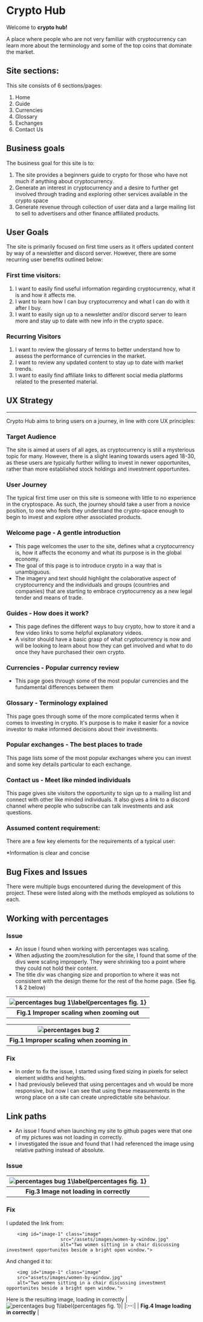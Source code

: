 # Crypto Hub

Welcome to **crypto hub!** 

A place where people who are not very familiar with cryptocurrency can learn more about the terminology and some of the top coins that dominate the market.

## Site sections:
This site consists of 6 sections/pages:
1. Home
2. Guide
3. Currencies
4. Glossary
5. Exchanges
6. Contact Us
## Business goals
The business goal for this site is to:
1. The site provides a beginners guide to crypto for those who have not much if anything about cryptocurrency.  
2. Generate an interest in cryptocurrency and a desire to further get involved through trading and exploring other services available in the crypto space
3. Generate revenue through collection of user data and a large mailing list to sell to advertisers and other finance affiliated products. 
## User Goals
The site is primarily focused on first time users as it offers updated content by way of a newsletter and discord server. However, there are some recurring user benefits outlined below:
### First time visitors:
1. I want to easily find useful information regarding cryptocurrency, what it is and how it affects me.
2. I want to learn how I can buy cryptocurrency and what I can do with it after I buy.
3. I want to easily sign up to a newsletter and/or discord server to learn more and stay up to date with new info in the crypto space.

### Recurring Visitors
1. I want to review the glossary of terms to better understand how to assess the performance of currencies in the market.
2. I want to review any updated content to stay up to date with market trends.
3. I want to easily find affiliate links to different social media platforms related to the presented material.

## UX Strategy
---
Crypto Hub aims to bring users on a journey, in line with core UX principles: 
### Target Audience
The site is aimed at users of all ages, as cryptocurrency is still a mysterious topic for many. However, there is a slight leaning towards users aged 18-30, as these users are typically further willing to invest in newer opportunites, rather than more established stock holdings and investment opportunites.

### User Journey
The typical first time user on this site is someone with little to no experience in the cryptospace. As such, the journey should take a user from a novice position, to one who feels they understand the crypto-space enough to begin to invest and explore other associated products.

### Welcome page - A gentle introduction
* This page welcomes the user to the site,  defines what a cryptocurrency is, how it affects the economy and what its purpose is in the global economy. 
* The goal of this page is to introduce crypto in a way that is unambiguous.
* The imagery and text should highlight the colaborative aspect of cryptocurrency and the individuals and groups (countries and companies) that are starting to embrace cryptocurrency as a new legal tender and means of trade.

### Guides - How does it work?
* This page defines the different ways to buy crypto, how to store it and a few video links to some helpful explanatory videos.
* A visitor should have a basic grasp of what cryptocurrency is now and will be looking to learn about how they can get involved and what to do once they have purchased their own crypto.

### Currencies - Popular currency review 
* This page goes through some of the most popular currencies and the fundamental differences between them

 ### Glossary - Terminology explained
This page goes through some of the more complicated terms when it comes to investing in crypto. It's purpose is to make it easier for a novice investor to make informed decisions about their investments.

### Popular exchanges - The best places to trade
This page lists some of the most popular exchanges where you can invest and some key details particular to each exchange.

### Contact us - Meet like minded individuals
This page gives site visitors the opportunity to sign up to a mailing list and connect with other like minded individuals. It also gives a link to a discord channel where people who subscribe can talk investments and ask questions.


### Assumed content requirement:
There are a few key elements for the requirements of a typical user:

*Information is clear and concise 

## Bug Fixes and Issues
There were multiple bugs encountered during the development of this project. These were listed along with the methods employed as solutions to each.

## Working with percentages
### Issue

* An issue I found when working with percentages was scaling. 
* When adjusting the zoom/resolution for the site, I found that some of the divs were scaling improperly. They were shrinking too a point where they could not hold their content.
* The title div was changing size and proportion to where it was not consistent with the design theme for the rest of the home page. (See fig. 1 & 2 below)

|![percentages bug 1\label{percentages fig. 1}](docs/images/percentages/percentages%20bug%20%231.jpg)|
|:--:|
| <strong>Fig.1 Improper scaling when zooming out</strong>  |



|![percentages bug 2](docs/images/percentages/percentages%20bug%20%232.jpg)|
|:--:|
| <strong>Fig.1 Improper scaling when zooming in</strong>  |


### Fix 
* In order to fix the issue, I started using fixed sizing in pixels for select element widths and heights. 
* I had previously believed that using percentages and vh would be more responsive, but now I can see that using these measurements in the wrong place on a site can create unpredictable site behaviour.

## Link paths
* An issue I found when launching my site to github pages were that one of my pictures was not loading in correctly.
* I investigated the issue and found that I had referenced the image using relative pathing instead of absolute.

### Issue
|![percentages bug 1\label{percentages fig. 1}](docs/images/link-paths/broken-link-1.png)|
|:--:|
| <strong>Fig.3 Image not loading in correctly</strong>  |

### Fix

I updated the link from:
    
        <img id="image-1" class="image"
                        src="/assets/images/women-by-window.jpg"
                        alt="Two women sitting in a chair discussing investment opportunites beside a bright open window.">

And changed it to:

        <img id="image-1" class="image" 
        src="assets/images/women-by-window.jpg" 
        alt="Two women sitting in a chair discussing investment opportunites beside a bright open window.">
                        

Here is the resulting image, loading in correctly
|![percentages bug 1\label{percentages fig. 1}](docs/images/link-paths/broken-link-fix.png)|
|:--:|
| <strong>Fig.4 Image loading in correctly</strong>  |
